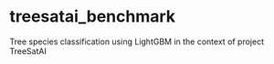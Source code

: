 # treesatai_benchmark
Tree species classification using LightGBM in the context of project TreeSatAI
